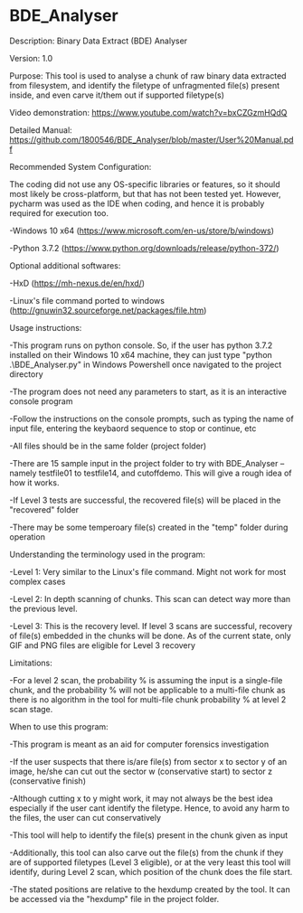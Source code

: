 # BDE_Analyser


Description:
Binary Data Extract (BDE) Analyser



Version:
1.0




Purpose:
This tool is used to analyse a chunk of raw binary data extracted from filesystem, and identify the filetype of unfragmented file(s) present inside, and even carve it/them out if supported filetype(s)


Video demonstration:
https://www.youtube.com/watch?v=bxCZGzmHQdQ

Detailed Manual:
https://github.com/1800546/BDE_Analyser/blob/master/User%20Manual.pdf


Recommended System Configuration:

The coding did not use any OS-specific libraries or features, so it should most likely be cross-platform, but that has not been tested yet. However, pycharm was used as the IDE when coding, and hence it is probably required for execution too.

-Windows 10 x64 (https://www.microsoft.com/en-us/store/b/windows)

-Python 3.7.2 (https://www.python.org/downloads/release/python-372/)




Optional additional softwares:

-HxD (https://mh-nexus.de/en/hxd/)

-Linux's file command ported to windows (http://gnuwin32.sourceforge.net/packages/file.htm)



Usage instructions:

-This program runs on python console. So, if the user has python 3.7.2 installed on their Windows 10 x64 machine, they can just type "python .\BDE_Analyser.py" in Windows Powershell once navigated to the project directory

-The program does not need any parameters to start, as it is an interactive console program

-Follow the instructions on the console prompts, such as typing the name of input file, entering the keybaord sequence to stop or continue, etc

-All files should be in the same folder (project folder)

-There are 15 sample input in the project folder to try with BDE_Analyser – namely testfile01 to testfile14, and cutoffdemo. This will give a rough idea of how it works. 

-If Level 3 tests are successful, the recovered file(s) will be placed in the "recovered" folder

-There may be some temperoary file(s) created in the "temp" folder during operation



Understanding the terminology used in the program:

-Level 1: Very similar to the Linux's file command. Might not work for most complex cases

-Level 2: In depth scanning of chunks. This scan can detect way more than the previous level.

-Level 3: This is the recovery level. If level 3 scans are successful, recovery of file(s) embedded in the chunks will be done. As of the current state, only GIF and PNG files are eligible for Level 3 recovery



Limitations:

-For a level 2 scan, the probability % is assuming the input is a single-file chunk, and the probability % will not be applicable to a multi-file chunk as there is no algorithm in the tool for multi-file chunk probability % at level 2 scan stage.



When to use this program:

-This program is meant as an aid for computer forensics investigation

-If the user suspects that there is/are file(s) from sector x to sector y of an image, he/she can cut out the sector w (conservative start) to sector z (conservative finish)

-Although cutting x to y might work, it may not always be the best idea especially if the user cant identify the filetype. Hence, to avoid any harm to the files, the user can cut conservatively

-This tool will help to identify the file(s) present in the chunk given as input

-Additionally, this tool can also carve out the file(s) from the chunk if they are of supported filetypes (Level 3 eligible), or at the very least this tool will identify, during Level 2 scan, which position of the chunk does the file start.

-The stated positions are relative to the hexdump created by the tool. It can be accessed via the "hexdump" file in the project folder.
